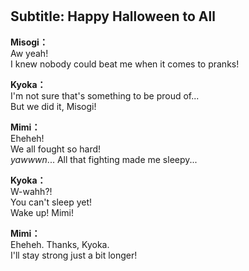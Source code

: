 # 

  
## Subtitle: Happy Halloween to All
  
**Misogi：**  
Aw yeah!  
I knew nobody could beat me when it comes to pranks!  
  
**Kyoka：**  
I'm not sure that's something to be proud of...  
But we did it, Misogi!  
  
**Mimi：**  
Eheheh!  
 We all fought so hard!  
*yawwwn*... All that fighting made me sleepy...  
  
**Kyoka：**  
W-wahh?!  
You can't sleep yet!  
Wake up! Mimi!  
  
**Mimi：**  
Eheheh. Thanks, Kyoka.  
I'll stay strong just a bit longer!  
